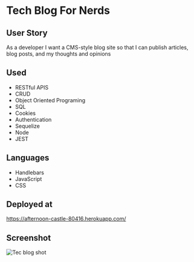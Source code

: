# Tech Blog For Nerds

## User Story
As a developer I want a CMS-style blog site so that I can publish articles, blog posts, and my thoughts and opinions

## Used 
- RESTful APIS 
- CRUD 
- Object Oriented Programing
- SQL
- Cookies
- Authentication
- Sequelize 
- Node
- JEST

## Languages
- Handlebars
- JavaScript
- CSS

## Deployed at
https://afternoon-castle-80416.herokuapp.com/

## Screenshot
![Tec blog shot](https://user-images.githubusercontent.com/77703087/122704695-6e324f80-d211-11eb-9488-a8806643640b.PNG)

